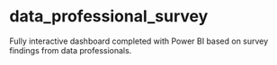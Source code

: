 # data_professional_survey
Fully interactive dashboard completed with Power BI based on survey findings from data professionals.
